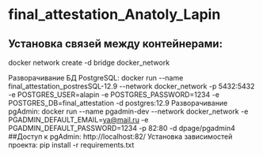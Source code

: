 # final_attestation_Anatoly_Lapin
## Установка связей между контейнерами:
docker network create -d bridge docker_network

Разворачивание БД PostgreSQL: 
docker run --name final_attestation_postresSQL-12.9 --network docker_network -p 5432:5432 -e POSTGRES_USER=alapin -e POSTGRES_PASSWORD=1234 -e POSTGRES_DB=final_attestation -d postgres:12.9
Разворачивание pgAdmin: 
docker run --name pgadmin-dev --network docker_network -e PGADMIN_DEFAULT_EMAIL=ya@mail.ru -e PGADMIN_DEFAULT_PASSWORD=1234 -p 82:80 -d dpage/pgadmin4
##Доступ к pgAdmin: http://localhost:82/
Установка зависимостей проекта: pip install -r requirements.txt
